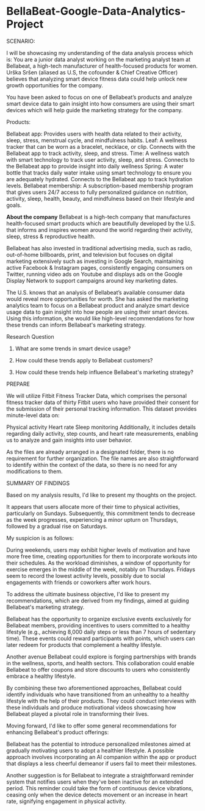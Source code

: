 # BellaBeat-Google-Data-Analytics-Project
SCENARIO:

I will be showcasing my understanding of the data analysis process which is:
You are a junior data analyst working on the marketing analyst team at Bellabeat, a high-tech manufacturer of health-focused products for women. Urška Sršen (aliased as U.S, the cofounder & Chief Creative Officer) believes that analyzing smart device fitness data could help unlock new growth opportunities for the company.

You have been asked to focus on one of Bellabeat’s products and analyze smart device data to gain insight into how consumers are using their smart devices which will help guide the marketing strategy for the company.

Products:

Bellabeat app: Provides users with health data related to their activity, sleep, stress, menstrual cycle, and mindfulness habits.
Leaf: A wellness tracker that can be worn as a bracelet, necklace, or clip. Connects with the Bellabeat app to track activity, sleep, and stress.
Time: A wellness watch with smart technology to track user activity, sleep, and stress. Connects to the Bellabeat app to provide insight into daily wellness
Spring: A water bottle that tracks daily water intake using smart technology to ensure you are adequately hydrated. Connects to the Bellabeat app to track hydration levels.
Bellabeat membership: A subscription-based membership program that gives users 24/7 access to fully personalized guidance on nutrition, activity, sleep, health, beauty, and mindfulness based on their lifestyle and goals.

**About the company**
Bellabeat is a high-tech company that manufactures health-focused smart products which are beautifully developed by the U.S. that informs and inspires women around the world regarding their activity, sleep, stress & reproductive health.

Bellabeat has also invested in traditional advertising media, such as radio, out-of-home billboards, print, and television but focuses on digital marketing extensively such as investing in Google Search, maintaining active Facebook & Instagram pages, consistently engaging consumers on Twitter, running video ads on Youtube and displays ads on the Google Display Network to support campaigns around key marketing dates.

The U.S. knows that an analysis of Bellabeat’s available consumer data would reveal more opportunities for worth. She has asked the marketing analytics team to focus on a Bellabeat product and analyze smart device usage data to gain insight into how people are using their smart devices. Using this information, she would like high-level recommendations for how these trends can inform Bellabeat's marketing strategy.


Research Question
1. What are some trends in smart device usage?

2. How could these trends apply to Bellabeat customers?

3. How could these trends help influence Bellabeat's marketing strategy?

PREPARE

We will utilize Fitbit Fitness Tracker Data, which comprises the personal fitness tracker data of thirty Fitbit users who have provided their consent for the submission of their personal tracking information. This dataset provides minute-level data on:

Physical activity
Heart rate
Sleep monitoring
Additionally, it includes details regarding daily activity, step counts, and heart rate measurements, enabling us to analyze and gain insights into user behavior.

As the files are already arranged in a designated folder, there is no requirement for further organization. The file names are also straightforward to identify within the context of the data, so there is no need for any modifications to them.

SUMMARY OF FINDINGS

Based on my analysis results, I'd like to present my thoughts on the project.

It appears that users allocate more of their time to physical activities, particularly on Sundays. Subsequently, this commitment tends to decrease as the week progresses, experiencing a minor upturn on Thursdays, followed by a gradual rise on Saturdays.

My suspicion is as follows:

During weekends, users may exhibit higher levels of motivation and have more free time, creating opportunities for them to incorporate workouts into their schedules.
As the workload diminishes, a window of opportunity for exercise emerges in the middle of the week, notably on Thursdays.
Fridays seem to record the lowest activity levels, possibly due to social engagements with friends or coworkers after work hours.

To address the ultimate business objective, I'd like to present my recommendations, which are derived from my findings, aimed at guiding Bellabeat's marketing strategy.

Bellabeat has the opportunity to organize exclusive events exclusively for Bellabeat members, providing incentives to users committed to a healthy lifestyle (e.g., achieving 8,000 daily steps or less than 7 hours of sedentary time). These events could reward participants with points, which users can later redeem for products that complement a healthy lifestyle.

Another avenue Bellabeat could explore is forging partnerships with brands in the wellness, sports, and health sectors. This collaboration could enable Bellabeat to offer coupons and store discounts to users who consistently embrace a healthy lifestyle.

By combining these two aforementioned approaches, Bellabeat could identify individuals who have transitioned from an unhealthy to a healthy lifestyle with the help of their products. They could conduct interviews with these individuals and produce motivational videos showcasing how Bellabeat played a pivotal role in transforming their lives.

Moving forward, I'd like to offer some general recommendations for enhancing Bellabeat's product offerings:

Bellabeat has the potential to introduce personalized milestones aimed at gradually motivating users to adopt a healthier lifestyle. A possible approach involves incorporating an AI companion within the app or product that displays a less cheerful demeanor if users fail to meet their milestones.

Another suggestion is for Bellabeat to integrate a straightforward reminder system that notifies users when they've been inactive for an extended period. This reminder could take the form of continuous device vibrations, ceasing only when the device detects movement or an increase in heart rate, signifying engagement in physical activity.
